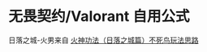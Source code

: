 # 无畏契约/Valorant 自用公式

 日落之城-火男来自 [火神功法（日落之城篇）不死鸟玩法思路](https://www.bilibili.com/video/BV1KnURYZEPn/?spm_id_from=333.337.search-card.all.click&vd_source=148dbc509ed77bba19128737e2d36662)
